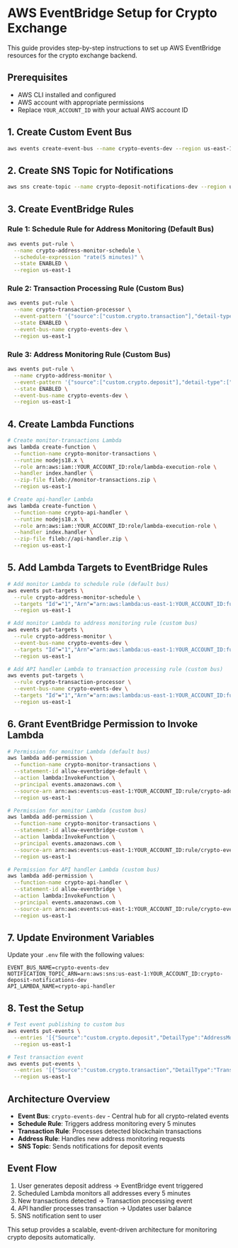 # AWS EventBridge Setup for Crypto Exchange

This guide provides step-by-step instructions to set up AWS EventBridge resources for the crypto exchange backend.

## Prerequisites

- AWS CLI installed and configured
- AWS account with appropriate permissions
- Replace `YOUR_ACCOUNT_ID` with your actual AWS account ID

## 1. Create Custom Event Bus

```bash
aws events create-event-bus --name crypto-events-dev --region us-east-1
```

## 2. Create SNS Topic for Notifications

```bash
aws sns create-topic --name crypto-deposit-notifications-dev --region us-east-1
```

## 3. Create EventBridge Rules

### Rule 1: Schedule Rule for Address Monitoring (Default Bus)
```bash
aws events put-rule \
  --name crypto-address-monitor-schedule \
  --schedule-expression "rate(5 minutes)" \
  --state ENABLED \
  --region us-east-1
```

### Rule 2: Transaction Processing Rule (Custom Bus)
```bash
aws events put-rule \
  --name crypto-transaction-processor \
  --event-pattern '{"source":["custom.crypto.transaction"],"detail-type":["TransactionDetected"]}' \
  --state ENABLED \
  --event-bus-name crypto-events-dev \
  --region us-east-1
```

### Rule 3: Address Monitoring Rule (Custom Bus)
```bash
aws events put-rule \
  --name crypto-address-monitor \
  --event-pattern '{"source":["custom.crypto.deposit"],"detail-type":["AddressMonitoring"]}' \
  --state ENABLED \
  --event-bus-name crypto-events-dev \
  --region us-east-1
```

## 4. Create Lambda Functions

```bash
# Create monitor-transactions Lambda
aws lambda create-function \
  --function-name crypto-monitor-transactions \
  --runtime nodejs18.x \
  --role arn:aws:iam::YOUR_ACCOUNT_ID:role/lambda-execution-role \
  --handler index.handler \
  --zip-file fileb://monitor-transactions.zip \
  --region us-east-1

# Create api-handler Lambda
aws lambda create-function \
  --function-name crypto-api-handler \
  --runtime nodejs18.x \
  --role arn:aws:iam::YOUR_ACCOUNT_ID:role/lambda-execution-role \
  --handler index.handler \
  --zip-file fileb://api-handler.zip \
  --region us-east-1
```

## 5. Add Lambda Targets to EventBridge Rules

```bash
# Add monitor Lambda to schedule rule (default bus)
aws events put-targets \
  --rule crypto-address-monitor-schedule \
  --targets "Id"="1","Arn"="arn:aws:lambda:us-east-1:YOUR_ACCOUNT_ID:function:crypto-monitor-transactions" \
  --region us-east-1

# Add monitor Lambda to address monitoring rule (custom bus)
aws events put-targets \
  --rule crypto-address-monitor \
  --event-bus-name crypto-events-dev \
  --targets "Id"="1","Arn"="arn:aws:lambda:us-east-1:YOUR_ACCOUNT_ID:function:crypto-monitor-transactions" \
  --region us-east-1

# Add API handler Lambda to transaction processing rule (custom bus)
aws events put-targets \
  --rule crypto-transaction-processor \
  --event-bus-name crypto-events-dev \
  --targets "Id"="1","Arn"="arn:aws:lambda:us-east-1:YOUR_ACCOUNT_ID:function:crypto-api-handler" \
  --region us-east-1
```

## 6. Grant EventBridge Permission to Invoke Lambda

```bash
# Permission for monitor Lambda (default bus)
aws lambda add-permission \
  --function-name crypto-monitor-transactions \
  --statement-id allow-eventbridge-default \
  --action lambda:InvokeFunction \
  --principal events.amazonaws.com \
  --source-arn arn:aws:events:us-east-1:YOUR_ACCOUNT_ID:rule/crypto-address-monitor-schedule \
  --region us-east-1

# Permission for monitor Lambda (custom bus)
aws lambda add-permission \
  --function-name crypto-monitor-transactions \
  --statement-id allow-eventbridge-custom \
  --action lambda:InvokeFunction \
  --principal events.amazonaws.com \
  --source-arn arn:aws:events:us-east-1:YOUR_ACCOUNT_ID:rule/crypto-events-dev/* \
  --region us-east-1

# Permission for API handler Lambda (custom bus)
aws lambda add-permission \
  --function-name crypto-api-handler \
  --statement-id allow-eventbridge \
  --action lambda:InvokeFunction \
  --principal events.amazonaws.com \
  --source-arn arn:aws:events:us-east-1:YOUR_ACCOUNT_ID:rule/crypto-events-dev/* \
  --region us-east-1
```

## 7. Update Environment Variables

Update your `.env` file with the following values:

```env
EVENT_BUS_NAME=crypto-events-dev
NOTIFICATION_TOPIC_ARN=arn:aws:sns:us-east-1:YOUR_ACCOUNT_ID:crypto-deposit-notifications-dev
API_LAMBDA_NAME=crypto-api-handler
```

## 8. Test the Setup

```bash
# Test event publishing to custom bus
aws events put-events \
  --entries '[{"Source":"custom.crypto.deposit","DetailType":"AddressMonitoring","Detail":"{\"address\":\"0x123\",\"network\":\"ETHEREUM\",\"type\":\"MONITOR_ADDRESS\"}","EventBusName":"crypto-events-dev"}]' \
  --region us-east-1

# Test transaction event
aws events put-events \
  --entries '[{"Source":"custom.crypto.transaction","DetailType":"TransactionDetected","Detail":"{\"txHash\":\"0xabc123\",\"address\":\"0x123\",\"amount\":\"0.1\",\"network\":\"ETHEREUM\"}","EventBusName":"crypto-events-dev"}]' \
  --region us-east-1
```

## Architecture Overview

- **Event Bus**: `crypto-events-dev` - Central hub for all crypto-related events
- **Schedule Rule**: Triggers address monitoring every 5 minutes
- **Transaction Rule**: Processes detected blockchain transactions
- **Address Rule**: Handles new address monitoring requests
- **SNS Topic**: Sends notifications for deposit events

## Event Flow

1. User generates deposit address → EventBridge event triggered
2. Scheduled Lambda monitors all addresses every 5 minutes
3. New transactions detected → Transaction processing event
4. API handler processes transaction → Updates user balance
5. SNS notification sent to user

This setup provides a scalable, event-driven architecture for monitoring crypto deposits automatically.